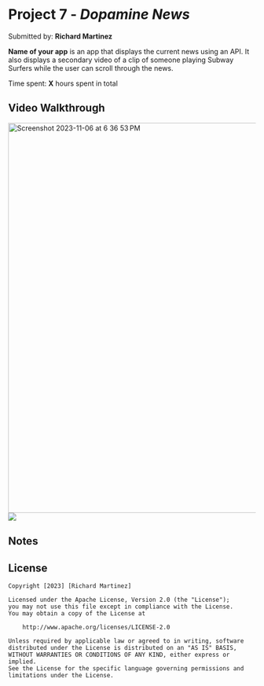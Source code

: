 # Project 7 - *Dopamine News*

Submitted by: **Richard Martinez**

**Name of your app** is an app that displays the current news using an API. It also displays a secondary video of a clip of someone playing Subway Surfers while the user can scroll through the news. 

Time spent: **X** hours spent in total

## Video Walkthrough

<img width="794" alt="Screenshot 2023-11-06 at 6 36 53 PM" src="https://github.com/RichardM83/CodePathApp/assets/71109091/47b6b0b0-d7df-4b6e-afff-44f020e068b1">

<div>
    <a href="https://www.loom.com/share/ed2fdd590e374733a371351e62fd93a7"></a>
    <a href="https://www.loom.com/share/ed2fdd590e374733a371351e62fd93a7">
      <img style="max-width:300px;" src="https://cdn.loom.com/sessions/thumbnails/ed2fdd590e374733a371351e62fd93a7-with-play.gif">
    </a>
  </div>

## Notes



## License

    Copyright [2023] [Richard Martinez]

    Licensed under the Apache License, Version 2.0 (the "License");
    you may not use this file except in compliance with the License.
    You may obtain a copy of the License at

        http://www.apache.org/licenses/LICENSE-2.0

    Unless required by applicable law or agreed to in writing, software
    distributed under the License is distributed on an "AS IS" BASIS,
    WITHOUT WARRANTIES OR CONDITIONS OF ANY KIND, either express or implied.
    See the License for the specific language governing permissions and
    limitations under the License.

